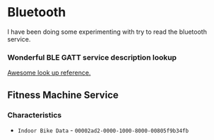 # Bluetooth

I have been doing some experimenting with try to read the bluetooth service.

### Wonderful BLE GATT service description lookup

[Awesome look up reference.](https://gist.github.com/sam016/4abe921b5a9ee27f67b3686910293026)



## Fitness Machine Service

### Characteristics
- `Indoor Bike Data` - `00002ad2-0000-1000-8000-00805f9b34fb`
